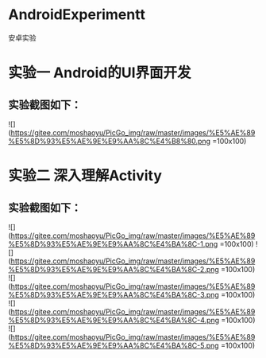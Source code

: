 # AndroidExperimentt
安卓实验
# 实验一 Android的UI界面开发

## 实验截图如下：

![](https://gitee.com/moshaoyu/PicGo_img/raw/master/images/%E5%AE%89%E5%8D%93%E5%AE%9E%E9%AA%8C%E4%B8%80.png =100x100)

# 实验二 深入理解Activity

## 实验截图如下：

![](https://gitee.com/moshaoyu/PicGo_img/raw/master/images/%E5%AE%89%E5%8D%93%E5%AE%9E%E9%AA%8C%E4%BA%8C-1.png =100x100)
![](https://gitee.com/moshaoyu/PicGo_img/raw/master/images/%E5%AE%89%E5%8D%93%E5%AE%9E%E9%AA%8C%E4%BA%8C-2.png =100x100)
![](https://gitee.com/moshaoyu/PicGo_img/raw/master/images/%E5%AE%89%E5%8D%93%E5%AE%9E%E9%AA%8C%E4%BA%8C-3.png =100x100)
![](https://gitee.com/moshaoyu/PicGo_img/raw/master/images/%E5%AE%89%E5%8D%93%E5%AE%9E%E9%AA%8C%E4%BA%8C-4.png =100x100)
![](https://gitee.com/moshaoyu/PicGo_img/raw/master/images/%E5%AE%89%E5%8D%93%E5%AE%9E%E9%AA%8C%E4%BA%8C-5.png =100x100)
